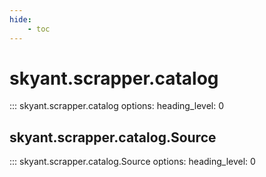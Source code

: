 ```yaml
---
hide:
    - toc
---
```



# skyant.scrapper.catalog

::: skyant.scrapper.catalog
    options:
        heading_level: 0


## skyant.scrapper.catalog.Source

::: skyant.scrapper.catalog.Source
    options:
        heading_level: 0